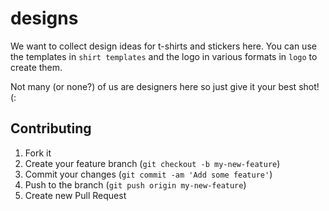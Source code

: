 # designs

We want to collect design ideas for t-shirts and stickers here. You can use the templates in `shirt templates` and
the logo in various formats in `logo` to create them.

Not many (or none?) of us are designers here so just give it your best shot! (:

## Contributing

1. Fork it
2. Create your feature branch (`git checkout -b my-new-feature`)
3. Commit your changes (`git commit -am 'Add some feature'`)
4. Push to the branch (`git push origin my-new-feature`)
5. Create new Pull Request
